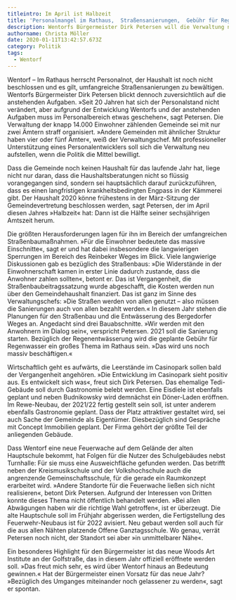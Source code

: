 ```yaml
---
titleintro: Im April ist Halbzeit
title: 'Personalmangel im Rathaus,  Straßensanierungen,  Gebühr für Regenwasser…'
description: Wentorfs Bürgermeister Dirk Petersen will die Verwaltung neu aufstellen
authorname: Christa Möller
date: 2020-01-11T13:42:57.673Z
category: Politik
tags:
  - Wentorf
---
```



Wentorf – Im Rathaus herrscht Personalnot, der Haushalt ist noch nicht beschlossen und es gilt, umfangreiche Straßensanierungen zu bewältigen. Wentorfs Bürgermeister Dirk Petersen blickt dennoch zuversichtlich auf die anstehenden Aufgaben. »Seit 20 Jahren hat sich der Personalstand nicht verändert, aber aufgrund der Entwicklung Wentorfs und der anstehenden Aufgaben muss im Personalbereich etwas geschehen«, sagt Petersen. Die Verwaltung der knapp 14.000 Einwohner zählenden Gemeinde sei mit nur zwei Ämtern straff organisiert. »Andere Gemeinden mit ähnlicher Struktur haben vier oder fünf Ämter«, weiß der Verwaltungschef. Mit professioneller Unterstützung eines Personalentwicklers soll sich die Verwaltung neu aufstellen, wenn die Politik die Mittel bewilligt. 

Dass die Gemeinde noch keinen Haushalt für das laufende Jahr hat, liege nicht nur daran, dass die Haushaltsberatungen nicht so flüssig vorangegangen sind, sondern sei hauptsächlich darauf zurückzuführen, dass es einen langfristigen krankheitsbedingten Engpass in der Kämmerei gibt. Der Haushalt 2020 könne frühestens in der März-Sitzung der Gemeindevertretung beschlossen werden, sagt Petersen, der im April diesen Jahres »Halbzeit« hat: Dann ist die Hälfte seiner sechsjährigen Amtszeit herum. 

Die größten Herausforderungen lagen für ihn im Bereich der umfangreichen Straßenbaumaßnahmen. »Für die Einwohner bedeutete das massive Einschnitte«, sagt er und hat dabei insbesondere die langwierigen Sperrungen im Bereich des Reinbeker Weges im Blick. Viele langwierige Diskussionen gab es bezüglich des Straßenbaus: »Die Widerstände in der Einwohnerschaft kamen in erster Linie dadurch zustande, dass die Anwohner zahlen sollten«, betont er. Das ist Vergangenheit, die Straßenbaubeitragssatzung wurde abgeschafft, die Kosten werden nun über den Gemeindehaushalt finanziert. Das ist ganz im Sinne des Verwaltungschefs: »Die Straßen werden von allen genutzt – also müssen die Sanierungen auch von allen bezahlt werden.« In diesem Jahr stehen die Planungen für den Straßenbau und die Entwässerung des Bergedorfer Weges an. Angedacht sind drei Bauabschnitte. »Wir werden mit den Anwohnern im Dialog sein«, verspricht Petersen. 2021 soll die Sanierung starten. Bezüglich der Regenentwässerung wird die geplante Gebühr für Regenwasser ein großes Thema im Rathaus sein. »Das wird uns noch massiv beschäftigen.«

Wirtschaftlich geht es aufwärts, die Leerstände im Casinopark sollen bald der Vergangenheit angehören. »Die Entwicklung im Casinopark sieht positiv aus. Es entwickelt sich was«, freut sich Dirk Petersen. Das ehemalige Tedi-Gebäude soll durch Gastronomie belebt werden. Eine Eisdiele ist ebenfalls geplant und neben Budnikowsky wird demnächst ein Döner-Laden eröffnen. Im Rewe-Neubau, der 2021/22 fertig gestellt sein soll, ist unter anderem ebenfalls Gastronomie geplant. Dass der Platz attraktiver gestaltet wird, sei auch Sache der Gemeinde als Eigentümer. Diesbezüglich sind Gespräche mit Concept Immobilien geplant. Der Firma gehört der größte Teil der anliegenden Gebäude.

Dass Wentorf eine neue Feuerwache auf dem Gelände der alten Hauptschule bekommt, hat Folgen für die Nutzer des Schulgebäudes nebst Turnhalle: Für sie muss eine Ausweichfläche gefunden werden. Das betrifft neben der Kreismusikschule und der Volkshochschule auch die angrenzende Gemeinschaftsschule, für die gerade ein Raumkonzept erarbeitet wird. »Andere Standorte für die Feuerwache ließen sich nicht realisieren«, betont Dirk Petersen. Aufgrund der Interessen von Dritten konnte dieses Thema nicht öffentlich behandelt werden. »Bei allen Abwägungen haben wir die richtige Wahl getroffen«, ist er überzeugt. Die alte Hauptschule soll im Frühjahr abgerissen werden, die Fertigstellung des Feuerwehr-Neubaus ist für 2022 avisiert. Neu gebaut werden soll auch für die aus allen Nähten platzende Offene Ganztagsschule. Wo genau, verrät Petersen noch nicht, der Standort sei aber »in unmittelbarer Nähe«.

Ein besonderes Highlight für den Bürgermeister ist das neue Woods Art Institute an der Golfstraße, das in diesem Jahr offiziell eröffnete werden soll. »Das freut mich sehr, es wird über Wentorf hinaus an Bedeutung gewinnen.«Hat der Bürgermeister einen Vorsatz für das neue Jahr? »Bezüglich des Umganges miteinander noch gelassener zu werden«, sagt er spontan.
